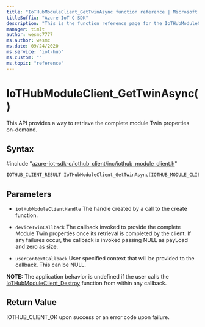 ```yaml
---                             
title: "IoTHubModuleClient_GetTwinAsync function reference | Microsoft Docs" 
titleSuffix: "Azure IoT C SDK"            
description: "This is the function reference page for the IoTHubModuleClient_GetTwinAsync() function in the Azure IoT C SDK. This SDK is used with Azure IoT Hub and Azure IoT Hub Device Provisioning Service"            
manager: timlt                 
author: wesmc7777              
ms.author: wesmc               
ms.date: 09/24/2020                    
ms.service: "iot-hub"             
ms.custom: ""                
ms.topic: "reference"        
---                            
```


# IoTHubModuleClient_GetTwinAsync()

This API provides a way to retrieve the complete module Twin properties on-demand.

## Syntax

\#include "[azure-iot-sdk-c/iothub_client/inc/iothub_module_client.h](../iothub-module-client-h.md)"  
```C
IOTHUB_CLIENT_RESULT IoTHubModuleClient_GetTwinAsync(IOTHUB_MODULE_CLIENT_HANDLE  MU_C2);
```

## Parameters
* `iotHubModuleClientHandle` The handle created by a call to the create function. 

* `deviceTwinCallback` The callback invoked to provide the complete Module Twin properties once its retrieval is completed by the client. If any failures occur, the callback is invoked passing NULL as payLoad and zero as size. 

* `userContextCallback` User specified context that will be provided to the callback. This can be NULL.

**NOTE:** The application behavior is undefined if the user calls the [IoTHubModuleClient_Destroy](../iothub-module-client-h/iothubmoduleclient-destroy.md) function from within any callback.

## Return Value
IOTHUB_CLIENT_OK upon success or an error code upon failure.

